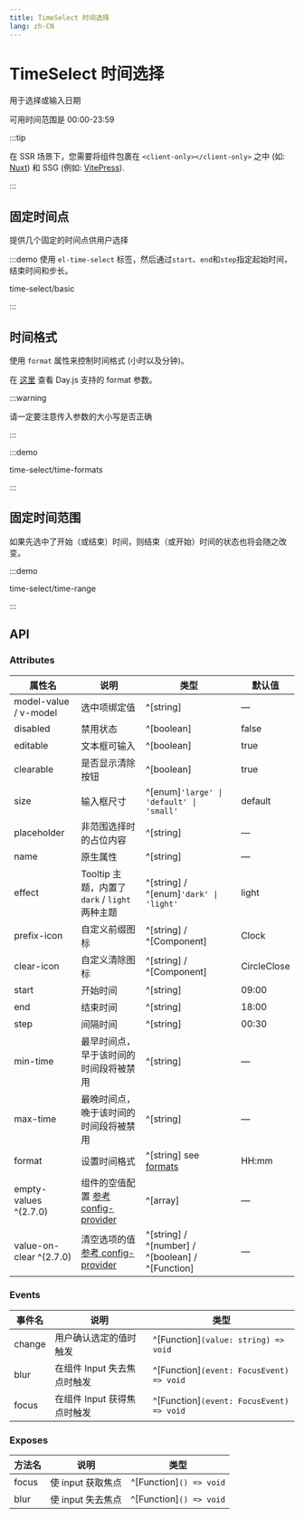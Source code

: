 ```yaml
---
title: TimeSelect 时间选择
lang: zh-CN
---
```


# TimeSelect 时间选择

用于选择或输入日期

可用时间范围是 00:00-23:59

:::tip

在 SSR 场景下，您需要将组件包裹在 `<client-only></client-only>` 之中 (如: [Nuxt](https://nuxt.com/v3)) 和 SSG (例如: [VitePress](https://vitepress.vuejs.org/)).

:::

## 固定时间点

提供几个固定的时间点供用户选择

:::demo 使用 `el-time-select` 标签，然后通过`start`、`end`和`step`指定起始时间，结束时间和步长。

time-select/basic

:::

## 时间格式

使用 `format` 属性来控制时间格式 (小时以及分钟)。

在 [这里](https://day.js.org/docs/zh-CN/display/format) 查看 Day.js 支持的 format 参数。

:::warning

请一定要注意传入参数的大小写是否正确

:::

:::demo

time-select/time-formats

:::

## 固定时间范围

如果先选中了开始（或结束）时间，则结束（或开始）时间的状态也将会随之改变。

:::demo

time-select/time-range

:::

## API

### Attributes

| 属性名                     | 说明                                                                                        | 类型                                                                                               | 默认值         |
| ----------------------- | ----------------------------------------------------------------------------------------- | ------------------------------------------------------------------------------------------------ | ----------- |
| model-value / v-model   | 选中项绑定值                                                                                    | ^[string]                                                                                        | —           |
| disabled                | 禁用状态                                                                                      | ^[boolean]                                                                                       | false       |
| editable                | 文本框可输入                                                                                    | ^[boolean]                                                                                       | true        |
| clearable               | 是否显示清除按钮                                                                                  | ^[boolean]                                                                                       | true        |
| size                    | 输入框尺寸                                                                                     | ^[enum]`'large' \| 'default' \| 'small'`                                                       | default     |
| placeholder             | 非范围选择时的占位内容                                                                               | ^[string]                                                                                        | —           |
| name                    | 原生属性                                                                                      | ^[string]                                                                                        | —           |
| effect                  | Tooltip 主题，内置了 `dark` / `light` 两种主题                                                      | ^[string] / ^[enum]`'dark' \| 'light'`                                                          | light       |
| prefix-icon             | 自定义前缀图标                                                                                   | ^[string] / ^[Component]                                                                         | Clock       |
| clear-icon              | 自定义清除图标                                                                                   | ^[string] / ^[Component]                                                                         | CircleClose |
| start                   | 开始时间                                                                                      | ^[string]                                                                                        | 09:00       |
| end                     | 结束时间                                                                                      | ^[string]                                                                                        | 18:00       |
| step                    | 间隔时间                                                                                      | ^[string]                                                                                        | 00:30       |
| min-time                | 最早时间点，早于该时间的时间段将被禁用                                                                       | ^[string]                                                                                        | —           |
| max-time                | 最晚时间点，晚于该时间的时间段将被禁用                                                                       | ^[string]                                                                                        | —           |
| format                  | 设置时间格式                                                                                    | ^[string] see [formats](https://day.js.org/docs/en/display/format#list-of-all-available-formats) | HH:mm       |
| empty-values ^(2.7.0)   | 组件的空值配置 [参考config-provider](/en-US/component/config-provider#empty-values-configurations) | ^[array]                                                                                         | —           |
| value-on-clear ^(2.7.0) | 清空选项的值 [参考 config-provider](/en-US/component/config-provider#empty-values-configurations) | ^[string] / ^[number] / ^[boolean] / ^[Function]                                                 | —           |

### Events

| 事件名    | 说明                | 类型                                          |
| ------ | ----------------- | ------------------------------------------- |
| change | 用户确认选定的值时触发       | ^[Function]`(value: string) => void`     |
| blur   | 在组件 Input 失去焦点时触发 | ^[Function]`(event: FocusEvent) => void` |
| focus  | 在组件 Input 获得焦点时触发 | ^[Function]`(event: FocusEvent) => void` |

### Exposes

| 方法名   | 说明           | 类型                         |
| ----- | ------------ | -------------------------- |
| focus | 使 input 获取焦点 | ^[Function]`() => void` |
| blur  | 使 input 失去焦点 | ^[Function]`() => void` |
